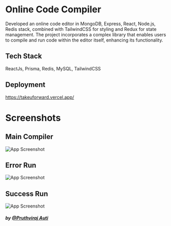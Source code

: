 # Online Code Compiler

Developed an online code editor in MongoDB, Express, React, Node.js, Redis stack, combined with TailwindCSS for styling and Redux for state management. The project incorporates a complex library that enables users to compile and run code within the editor itself, enhancing its functionality.

## Tech Stack

ReactJs, Prisma, Redis, MySQL, TailwindCSS

## Deployment

https://takeuforward.vercel.app/

# Screenshots

## Main Compiler

![App Screenshot](https://i.postimg.cc/W3CtJG3p/Screenshot-2024-04-29-224921.png)

## Error Run

![App Screenshot](https://i.postimg.cc/2j9ghHr7/Screenshot-2024-04-29-225121.png)

## Success Run

![App Screenshot](https://i.postimg.cc/ZnLzpNFv/Screenshot-2024-04-29-225202.png)

##### by [@Pruthviraj Auti](https://portfoliobuilderpruthvi.vercel.app/pruthvii)
